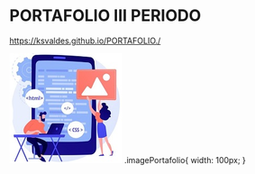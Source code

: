 # PORTAFOLIO III PERIODO
https://ksvaldes.github.io/PORTAFOLIO./

<img  src="ejemplos/fondoIndex/etiquetas_basicas/Dibujo.jpg"  class="imagePortafolio">
.imagePortafolio{
width: 100px;
}
